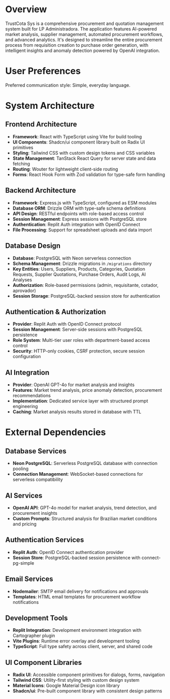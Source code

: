 # Overview

TrustCota Sys is a comprehensive procurement and quotation management system built for LP Administradora. The application features AI-powered market analysis, supplier management, automated procurement workflows, and advanced analytics. It's designed to streamline the entire procurement process from requisition creation to purchase order generation, with intelligent insights and anomaly detection powered by OpenAI integration.

# User Preferences

Preferred communication style: Simple, everyday language.

# System Architecture

## Frontend Architecture
- **Framework**: React with TypeScript using Vite for build tooling
- **UI Components**: Shadcn/ui component library built on Radix UI primitives
- **Styling**: Tailwind CSS with custom design tokens and CSS variables
- **State Management**: TanStack React Query for server state and data fetching
- **Routing**: Wouter for lightweight client-side routing
- **Forms**: React Hook Form with Zod validation for type-safe form handling

## Backend Architecture
- **Framework**: Express.js with TypeScript, configured as ESM modules
- **Database ORM**: Drizzle ORM with type-safe schema definitions
- **API Design**: RESTful endpoints with role-based access control
- **Session Management**: Express sessions with PostgreSQL store
- **Authentication**: Replit Auth integration with OpenID Connect
- **File Processing**: Support for spreadsheet uploads and data import

## Database Design
- **Database**: PostgreSQL with Neon serverless connection
- **Schema Management**: Drizzle migrations in `/migrations` directory
- **Key Entities**: Users, Suppliers, Products, Categories, Quotation Requests, Supplier Quotations, Purchase Orders, Audit Logs, AI Analyses
- **Authorization**: Role-based permissions (admin, requisitante, cotador, aprovador)
- **Session Storage**: PostgreSQL-backed session store for authentication

## Authentication & Authorization
- **Provider**: Replit Auth with OpenID Connect protocol
- **Session Management**: Server-side sessions with PostgreSQL persistence
- **Role System**: Multi-tier user roles with department-based access control
- **Security**: HTTP-only cookies, CSRF protection, secure session configuration

## AI Integration
- **Provider**: OpenAI GPT-4o for market analysis and insights
- **Features**: Market trend analysis, price anomaly detection, procurement recommendations
- **Implementation**: Dedicated service layer with structured prompt engineering
- **Caching**: Market analysis results stored in database with TTL

# External Dependencies

## Database Services
- **Neon PostgreSQL**: Serverless PostgreSQL database with connection pooling
- **Connection Management**: WebSocket-based connections for serverless compatibility

## AI Services
- **OpenAI API**: GPT-4o model for market analysis, trend detection, and procurement insights
- **Custom Prompts**: Structured analysis for Brazilian market conditions and pricing

## Authentication Services
- **Replit Auth**: OpenID Connect authentication provider
- **Session Store**: PostgreSQL-backed session persistence with connect-pg-simple

## Email Services
- **Nodemailer**: SMTP email delivery for notifications and approvals
- **Templates**: HTML email templates for procurement workflow notifications

## Development Tools
- **Replit Integration**: Development environment integration with Cartographer plugin
- **Vite Plugins**: Runtime error overlay and development tooling
- **TypeScript**: Full type safety across client, server, and shared code

## UI Component Libraries
- **Radix UI**: Accessible component primitives for dialogs, forms, navigation
- **Tailwind CSS**: Utility-first styling with custom design system
- **Material Icons**: Google Material Design icon library
- **Shadcn/ui**: Pre-built component library with consistent design patterns